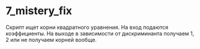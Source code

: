 # 7_mistery_fix
Скрипт ищет корни квадратного уравнения.
На вход подаются коэффициенты.
На выходе в зависимости от дискриминанта получаем 1, 2 или не получаем корней вообще.
